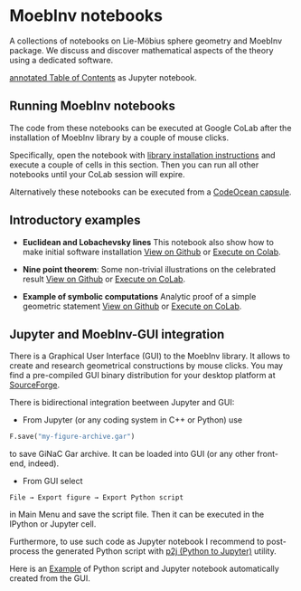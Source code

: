 # MoebInv notebooks
A collections of notebooks on Lie-Möbius sphere geometry and MoebInv package. We discuss and discover mathematical aspects of the theory using a dedicated software.

[annotated Table of Contents](https://github.com/vvkisil/MoebInv-notebooks/blob/master/Table%20of%20contents.ipynb) as Jupyter notebook.


## Running MoebInv notebooks
The code from these notebooks can be executed at Google CoLab after the installation of MoebInv library by a couple of mouse clicks.

Specifically, open the notebook with [library installation instructions](https://colab.research.google.com/github/vvkisil/MoebInv-notebooks/blob/master/Euclidean_and_Lobachevsky_lines.ipynb#Installing-required-software) and execute a couple of cells in this section. Then you can run all other notebooks until your CoLab session will expire.

Alternatively these notebooks can be executed from  a [CodeOcean capsule](https://codeocean.com/capsule/7952650/tree).

## Introductory examples

+ **Euclidean and Lobachevsky lines** This notebook also show how to make initial software installation 
[View on Github](https://github.com/vvkisil/MoebInv-notebooks/blob/master/Euclidean_and_Lobachevsky_lines.ipynb) or [Execute on Colab](https://colab.research.google.com/github/vvkisil/MoebInv-notebooks/blob/master/Euclidean_and_Lobachevsky_lines.ipynb).

+ **Nine point theorem**: Some non-trivial illustrations on the celebrated result
[View on
  Github](https://github.com/vvkisil/MoebInv-notebooks/blob/master/Nine_point_theorem.ipynb)
or  [Execute on CoLab](https://colab.research.google.com/github/vvkisil/MoebInv-notebooks/blob/master/Nine_point_theorem.ipynb).

* **Example of symbolic computations** Analytic proof of a simple geometric statement
[View on
  Github](https://github.com/vvkisil/MoebInv-notebooks/blob/master/Example_of_symbolic_computations.ipynb)
or  [Execute on CoLab](https://colab.research.google.com/github/vvkisil/MoebInv-notebooks/blob/master/Example_of_symbolic_computations.ipynb).

## Jupyter and MoebInv-GUI integration
There is a Graphical User Interface (GUI) to the MoebInv library. It allows to create and research geometrical constructions by mouse clicks. You may find a pre-compiled GUI binary distribution for your desktop platform at [SourceForge](https://sourceforge.net/projects/moebinv/files/binary/). 

There is bidirectional integration beetween Jupyter and GUI:

* From Jupyter (or any coding system in C++ or Python) use
``` python
F.save("my-figure-archive.gar")
```
to save GiNaC Gar archive. It can be loaded into GUI (or any other front-end, indeed).
* From GUI select
```
File → Export figure → Export Python script
```
in Main Menu and save the script file. Then it can be executed in the IPython or Jupyter cell.

Furthermore, to use such code as Jupyter notebook I recommend to post-process the generated Python script with [p2j (Python to Jupyter)](https://pypi.org/project/p2j/) utility.

Here is an [Example](https://colab.research.google.com/drive/101nZupZRtDXaF5GRrjOmuMHd5oPOzpL8#scrollTo=MIcFs9KN4J4_) of Python script and Jupyter notebook automatically created from the GUI.

